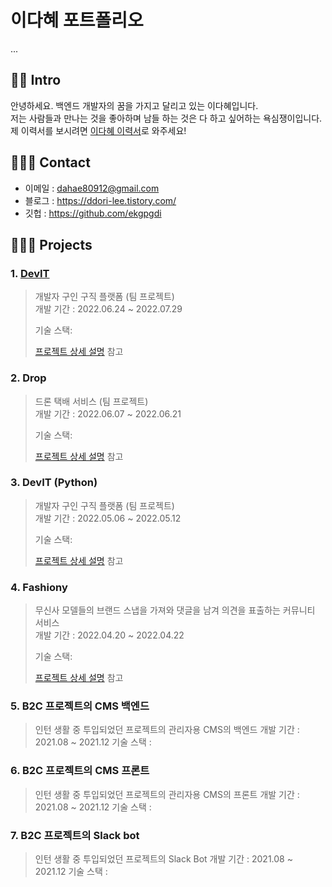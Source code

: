 # 이다혜 포트폴리오
...

## 👋🏻 Intro
안녕하세요. 백엔드 개발자의 꿈을 가지고 달리고 있는 이다혜입니다. <br/>
저는 사람들과 만나는 것을 좋아하며 남들 하는 것은 다 하고 싶어하는 욕심쟁이입니다. <br/>
제 이력서를 보시려면 [이다혜 이력서](https://ddori.notion.site/ddori-8a1edf4dd8ff44baa563389f06ed3f5f)로 와주세요! <br/>

## 🙇🏻‍♀️ Contact 
* 이메일 : dahae80912@gmail.com
* 블로그 : https://ddori-lee.tistory.com/
* 깃헙 : https://github.com/ekgpgdi

## 👩🏻‍💻 Projects
### 1. [DevIT](https://devit.shop/)
> 개발자 구인 구직 플랫폼 (팀 프로젝트) <br/>
> 개발 기간 : 2022.06.24 ~ 2022.07.29 <br/>
>
> 기술 스택:
>
> [프로젝트 상세 설명](https://github.com/ekgpgdi/devit) 참고

### 2. Drop
> 드론 택배 서비스 (팀 프로젝트) <br/>
> 개발 기간 : 2022.06.07 ~ 2022.06.21 <br/>
>
> 기술 스택:
>
> [프로젝트 상세 설명](https://github.com/ekgpgdi/drop) 참고

### 3. DevIT (Python)
> 개발자 구인 구직 플랫폼 (팀 프로젝트) <br/>
> 개발 기간 : 2022.05.06 ~ 2022.05.12 <br/>
>
> 기술 스택:
>
> [프로젝트 상세 설명](https://github.com/ekgpgdi/develop-it) 참고

### 4. Fashiony
> 무신사 모델들의 브랜드 스냅을 가져와 댓글을 남겨 의견을 표출하는 커뮤니티 서비스 <br/>
> 개발 기간 : 2022.04.20 ~ 2022.04.22 <br/>
>
> 기술 스택:
>
> [프로젝트 상세 설명](https://github.com/ekgpgdi/fashiony) 참고

### 5. B2C 프로젝트의 CMS 백엔드 
> 인턴 생활 중 투입되었던 프로젝트의 관리자용 CMS의 백엔드
> 개발 기간 : 2021.08 ~ 2021.12
> 기술 스택 : 

### 6. B2C 프로젝트의 CMS 프론트
> 인턴 생활 중 투입되었던 프로젝트의 관리자용 CMS의 프론트
> 개발 기간 : 2021.08 ~ 2021.12
> 기술 스택 : 

### 7. B2C 프로젝트의 Slack bot
> 인턴 생활 중 투입되었던 프로젝트의 Slack Bot 
> 개발 기간 : 2021.08 ~ 2021.12
> 기술 스택 : 
